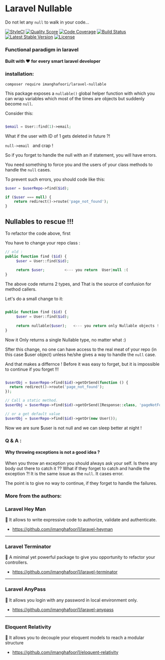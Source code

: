 #  Laravel Nullable

Do not let any `null` to walk in your code...

[![StyleCI](https://github.styleci.io/repos/198048918/shield?branch=analysis-Xk3E4y)](https://github.styleci.io/repos/198048918)
<a href="https://scrutinizer-ci.com/g/imanghafoori1/laravel-nullable"><img src="https://img.shields.io/scrutinizer/g/imanghafoori1/laravel-nullable.svg?style=flat-square" alt="Quality Score"></img></a>
[![Code Coverage](https://scrutinizer-ci.com/g/imanghafoori1/laravel-nullable/badges/coverage.png?b=master)](https://scrutinizer-ci.com/g/imanghafoori1/laravel-nullable/?branch=master)
[![Build Status](https://travis-ci.org/imanghafoori1/laravel-nullable.svg?branch=master)](https://travis-ci.org/imanghafoori1/laravel-nullable)
[![Latest Stable Version](https://poser.pugx.org/imanghafoori/laravel-nullable/v/stable)](https://packagist.org/packages/imanghafoori/laravel-nullable)
[![License](https://poser.pugx.org/imanghafoori/laravel-anypass/license)](https://packagist.org/packages/imanghafoori/laravel-anypass)


### Functional paradigm in laravel

#### Built with :heart: for every smart laravel developer



### installation:

```
composer require imanghafoori/laravel-nullable
```

This package exposes a `nullable()` global helper function with which you can wrap variables which most of the times are objects but suddenly become `null`.

Consider this:

```php

$email = User::find(1)->email;

```

What if the user with ID of 1 gets deleted in future ?!

```null->email ```  and crap !

So if you forget to handle the null with an if statement, you will have errors.

You need something to force you and the users of your class methods to handle the `null` cases.

To prevent such errors, you should code like this:

```php
$user = $userRepo->find($id);

if ($user === null) {
    return redirect()->route('page_not_found');
}

```

## Nullables to rescue !!!

To refactor the code above, first

You have to change your repo class :

```php
// old :
public function find ($id) {
     $user = User::find($id);
     
     return $user;         <--- you return  User|null :(
}
```
The above code returns 2 types, and That is the source of confusion for method callers.

Let's do a small change to it:
```php

public function find ($id) {
     $user = User::find($id);
   
     return nullable($user);   <--- you return only Nullable objects !
}
```
Now it Only returns a single Nullable type, no matter what :)

Sfter this change, no one can have access to the real meat of your repo (in this case $user object) unless he/she gives a way to handle the `null` case.

And that makes a differnce ! Before it was easy to forget, but it is impossible to continue if you forget !!!

```php

$userObj = $userRepo->find($id)->getOrSend(function () {
  return redirect()->route('page_not_found');
});

// Call a static method.
$userObj = $userRepo->find($id)->getOrSend([Response::class, 'pageNotFound']);

// or a get default value
$userObj = $userRepo->find($id)->getOr(new User());


```

Now we are sure $user is not null and we can sleep better at night !



### Q & A :

#### Why throwing exceptions is not a good idea ?

When you throw an exception you should always ask your self. Is there any body out there to catch it ??
What if they forget to catch and handle the exception ?! It is the same issue as the `null`.
It cases error.

The point is to give no way to continue, if they forget to handle the failures.


### More from the authors:


### Laravel Hey Man

:gem: It allows to write expressive code to authorize, validate and authenticate.

- https://github.com/imanghafoori1/laravel-heyman


------------

### Laravel Terminator


 :gem: A minimal yet powerful package to give you opportunity to refactor your controllers.

- https://github.com/imanghafoori1/laravel-terminator


------------

### Laravel AnyPass

:gem: It allows you login with any password in local environment only.

- https://github.com/imanghafoori1/laravel-anypass

------------

### Eloquent Relativity

:gem: It allows you to decouple your eloquent models to reach a modular structure

- https://github.com/imanghafoori1/eloquent-relativity
